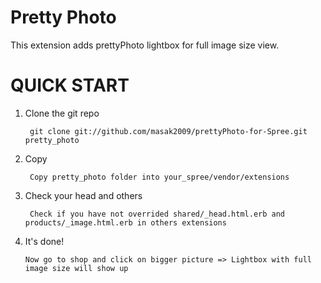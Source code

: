 Pretty Photo
===============

This extension adds prettyPhoto lightbox for full image size view.


QUICK START
===============
1. Clone the git repo

        git clone git://github.com/masak2009/prettyPhoto-for-Spree.git pretty_photo

2. Copy

        Copy pretty_photo folder into your_spree/vendor/extensions

3. Check your head and others

        Check if you have not overrided shared/_head.html.erb and products/_image.html.erb in others extensions

4. It's done!

       Now go to shop and click on bigger picture => Lightbox with full image size will show up
